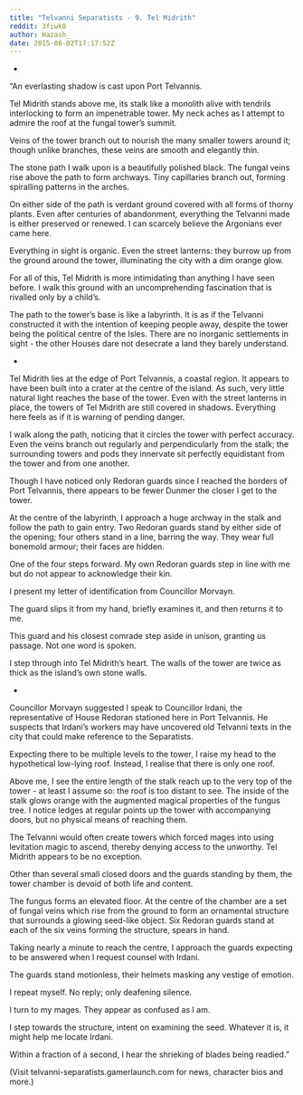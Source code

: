 ```yaml
---
title: "Telvanni Separatists - 9. Tel Midrith"
reddit: 3fiwk0
author: Hazash_
date: 2015-08-02T17:17:52Z
---
```


*

“An everlasting shadow is cast upon Port Telvannis.

Tel Midrith stands above me, its stalk like a monolith alive with tendrils interlocking to form an impenetrable tower. My neck aches as I attempt to admire the roof at the fungal tower’s summit.

Veins of the tower branch out to nourish the many smaller towers around it; though unlike branches, these veins are smooth and elegantly thin.

The stone path I walk upon is a beautifully polished black. The fungal veins rise above the path to form archways. Tiny capillaries branch out, forming spiralling patterns in the arches.

On either side of the path is verdant ground covered with all forms of thorny plants. Even after centuries of abandonment, everything the Telvanni made is either preserved or renewed. I can scarcely believe the Argonians ever came here.

Everything in sight is organic. Even the street lanterns: they burrow up from the ground around the tower, illuminating the city with a dim orange glow.

For all of this, Tel Midrith is more intimidating than anything I have seen before. I walk this ground with an uncomprehending fascination that is rivalled only by a child’s. 

The path to the tower’s base is like a labyrinth. It is as if the Telvanni constructed it with the intention of keeping people away, despite the tower being the political centre of the Isles.
There are no inorganic settlements in sight - the other Houses dare not desecrate a land they barely understand.

*

Tel Midrith lies at the edge of Port Telvannis, a coastal region. It appears to have been built into a crater at the centre of the island. As such, very little natural light reaches the base of the tower. Even with the street lanterns in place, the towers of Tel Midrith are still covered in shadows. Everything here feels as if it is warning of pending danger.

I walk along the path, noticing that it circles the tower with perfect accuracy. Even the veins branch out regularly and perpendicularly from the stalk; the surrounding towers and pods they innervate sit perfectly equidistant from the tower and from one another.

Though I have noticed only Redoran guards since I reached the borders of Port Telvannis, there appears to be fewer Dunmer the closer I get to the tower.

At the centre of the labyrinth, I approach a huge archway in the stalk and follow the path to gain entry. Two Redoran guards stand by either side of the opening; four others stand in a line, barring the way. They wear full bonemold armour; their faces are hidden.

One of the four steps forward. My own Redoran guards step in line with me but do not appear to acknowledge their kin.

I present my letter of identification from Councillor Morvayn.

The guard slips it from my hand, briefly examines it, and then returns it to me.
	
This guard and his closest comrade step aside in unison, granting us passage. Not one word is spoken.
	
I step through into Tel Midrith’s heart. The walls of the tower are twice as thick as the island’s own stone walls.

*

Councillor Morvayn suggested I speak to Councillor Irdani, the representative of House Redoran stationed here in Port Telvannis. He suspects that Irdani’s workers may have uncovered old Telvanni texts in the city that could make reference to the Separatists.

Expecting there to be multiple levels to the tower, I raise my head to the hypothetical low-lying roof. Instead, I realise that there is only one roof.

Above me, I see the entire length of the stalk reach up to the very top of the tower - at least I assume so: the roof is too distant to see. 
The inside of the stalk glows orange with the augmented magical properties of the fungus tree. I notice ledges at regular points up the tower with accompanying doors, but no physical means of reaching them.

The Telvanni would often create towers which forced mages into using levitation magic to ascend, thereby denying access to the unworthy. Tel Midrith appears to be no exception.

Other than several small closed doors and the guards standing by them, the tower chamber is devoid of both life and content.

The fungus forms an elevated floor. At the centre of the chamber are a set of fungal veins which rise from the ground to form an ornamental structure that surrounds a glowing seed-like object. Six Redoran guards stand at each of the six veins forming the structure, spears in hand.

Taking nearly a minute to reach the centre, I approach the guards expecting to be answered when I request counsel with Irdani.

The guards stand motionless, their helmets masking any vestige of emotion.

I repeat myself. No reply; only deafening silence.

I turn to my mages. They appear as confused as I am.

I step towards the structure, intent on examining the seed. Whatever it is, it might help me locate Irdani.

Within a fraction of a second, I hear the shrieking of blades being readied.”

(Visit telvanni-separatists.gamerlaunch.com for news, character bios and more.)
